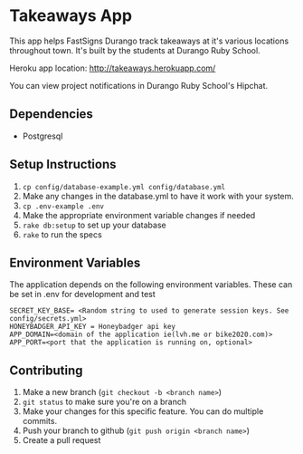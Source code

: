 # Takeaways App

This app helps FastSigns Durango track takeaways at it's various locations throughout town. It's built by the students at Durango Ruby School.

Heroku app location: http://takeaways.herokuapp.com/

You can view project notifications in Durango Ruby School's Hipchat.

## Dependencies

* Postgresql

## Setup Instructions

1. `cp config/database-example.yml config/database.yml`
2. Make any changes in the database.yml to have it work with your system.
3. `cp .env-example .env`
4. Make the appropriate environment variable changes if needed
5. `rake db:setup` to set up your database
6. `rake` to run the specs

## Environment Variables

The application depends on the following environment variables. These can be set in .env for development and test

```
SECRET_KEY_BASE= <Random string to used to generate session keys. See config/secrets.yml>
HONEYBADGER_API_KEY = Honeybadger api key
APP_DOMAIN=<domain of the application ie(lvh.me or bike2020.com)>
APP_PORT=<port that the application is running on, optional>
```

## Contributing

1. Make a new branch (`git checkout -b <branch name>`)
2. `git status` to make sure you're on a branch
3. Make your changes for this specific feature. You can do multiple commits.
4. Push your branch to github (`git push origin <branch name>`)
5. Create a pull request

